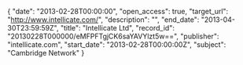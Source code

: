 {
  "date": "2013-02-28T00:00:00", 
  "open_access": true, 
  "target_url": "http://www.intellicate.com/", 
  "description": "", 
  "end_date": "2013-04-30T23:59:59Z", 
  "title": "Intellicate Ltd", 
  "record_id": "20130228T000000/eMFPFTgjCK6saYAVYlzt5w==", 
  "publisher": "intellicate.com", 
  "start_date": "2013-02-28T00:00:00Z", 
  "subject": "Cambridge Network"
}

